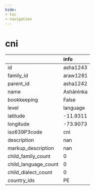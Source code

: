 ```yaml
---
hide:
- toc
- navigation
---
```

# cni
|                      | info      |
|:---------------------|:----------|
| id                   | asha1243  |
| family_id            | araw1281  |
| parent_id            | asha1242  |
| name                 | Asháninka |
| bookkeeping          | False     |
| level                | language  |
| latitude             | -11.9311  |
| longitude            | -73.9073  |
| iso639P3code         | cni       |
| description          | nan       |
| markup_description   | nan       |
| child_family_count   | 0         |
| child_language_count | 0         |
| child_dialect_count  | 0         |
| country_ids          | PE        |